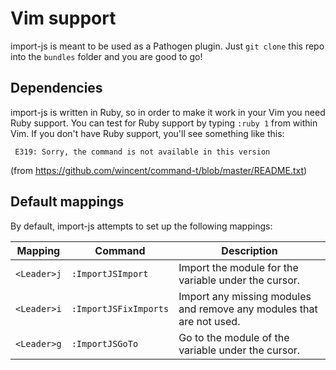 # Vim support

import-js is meant to be used as a Pathogen plugin. Just `git clone` this repo
into the `bundles` folder and you are good to go!

## Dependencies

import-js is written in Ruby, so in order to make it work in your Vim you need
Ruby support. You can test for Ruby support by typing `:ruby 1` from within
Vim. If you don't have Ruby support, you'll see something like this:

```
 E319: Sorry, the command is not available in this version
```

(from https://github.com/wincent/command-t/blob/master/README.txt)

## Default mappings

By default, import-js attempts to set up the following mappings:

Mapping     | Command               | Description
------------|-----------------------|---------------------------------------------------------------------
`<Leader>j` | `:ImportJSImport`     | Import the module for the variable under the cursor.
`<Leader>i` | `:ImportJSFixImports` | Import any missing modules and remove any modules that are not used.
`<Leader>g` | `:ImportJSGoTo`       | Go to the module of the variable under the cursor.
